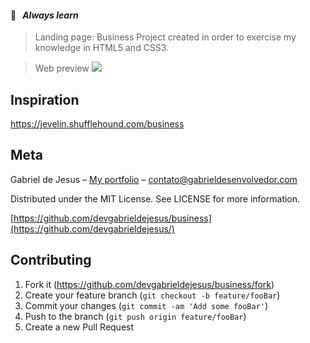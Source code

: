 #### 📒   _Always learn_

> Landing page: Business
Project created in order to exercise my knowledge in HTML5 and CSS3.

> Web preview
![](assets/images/web-preview.gif)

## Inspiration

https://jevelin.shufflehound.com/business

## Meta

Gabriel de Jesus – [My portfolio](https://www.gabrieldesenvolvedor.com/) – contato@gabrieldesenvolvedor.com

Distributed under the MIT License. See LICENSE for more information.

[https://github.com/devgabrieldejesus/business](https://github.com/devgabrieldejesus/)

## Contributing

1. Fork it (<https://github.com/devgabrieldejesus/business/fork>)
2. Create your feature branch (`git checkout -b feature/fooBar`)
3. Commit your changes (`git commit -am 'Add some fooBar'`)
4. Push to the branch (`git push origin feature/fooBar`)
5. Create a new Pull Request
